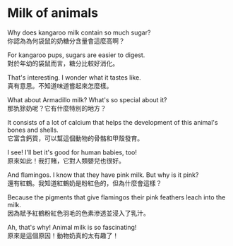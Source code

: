 # Milk of animals

Why does kangaroo milk contain so much sugar?  
你認為為何袋鼠的奶糖分含量會這麼高啊？

For kangaroo pups, sugars are easier to digest.  
對於年幼的袋鼠而言，糖分比較好消化。

That's interesting. I wonder what it tastes like.  
真有意思。不知道味道嘗起來怎麼樣。

What about Armadillo milk? What's so special about it?  
那犰狳奶呢？它有什麼特別的地方？

It consists of a lot of calcium that helps the development of this animal's bones and shells.  
它富含鈣質，可以幫這個動物的骨骼和甲殼發育。

I see! I'll bet it's good for human babies, too!  
原來如此！我打賭，它對人類嬰兒也很好。

And flamingos. I know that they have pink milk. But why is it pink?  
還有紅鶴。我知道紅鶴奶是粉紅色的，但為什麼會這樣？

Because the pigments that give flamingos their pink feathers leach into the milk.  
因為賦予紅鶴粉紅色羽毛的色素滲透並浸入了乳汁。

Ah, that's why! Animal milk is so fascinating!  
原來是這個原因！動物奶真的太有趣了！

